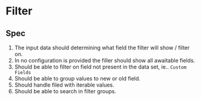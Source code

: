 # Filter 

## Spec

1. The input data should determining what field the filter will show / filter on.
2. In no configuration is provided the filler should show all awaitable fields.
3. Should be able to filter on field not present in the data set, ie.. `Custom Fields`
4. Should be able to group values to new or old field.  
5. Should handle filed with iterable values.
6. Should be able to search in filter groups.